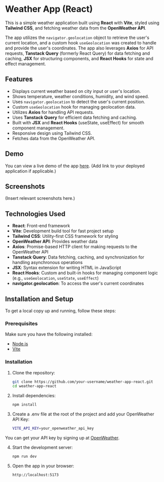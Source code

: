 # Weather App (React)

This is a simple weather application built using **React** with **Vite**, styled using **Tailwind CSS**, and fetching weather data from the **OpenWeather API**.

The app utilizes the `navigator.geolocation` object to retrieve the user's current location, and a custom hook `useGeolocation` was created to handle and provide the user's coordinates. The app also leverages **Axios** for API requests, **Tanstack Query** (formerly React Query) for data fetching and caching, **JSX** for structuring components, and **React Hooks** for state and effect management.

## Features

- Displays current weather based on city input or user's location.
- Shows temperature, weather conditions, humidity, and wind speed.
- Uses `navigator.geolocation` to detect the user's current position.
- Custom `useGeolocation` hook for managing geolocation data.
- Utilizes **Axios** for handling API requests.
- Uses **Tanstack Query** for efficient data fetching and caching.
- Built with **JSX** and **React Hooks** (useState, useEffect) for smooth component management.
- Responsive design using Tailwind CSS.
- Fetches data from the OpenWeather API.

## Demo

You can view a live demo of the app [here](#). (Add link to your deployed application if applicable.)

## Screenshots

(Insert relevant screenshots here.)

## Technologies Used

- **React**: Front-end framework
- **Vite**: Development build tool for fast project setup
- **Tailwind CSS**: Utility-first CSS framework for styling
- **OpenWeather API**: Provides weather data
- **Axios**: Promise-based HTTP client for making requests to the OpenWeather API
- **Tanstack Query**: Data fetching, caching, and synchronization for handling asynchronous operations
- **JSX**: Syntax extension for writing HTML in JavaScript
- **React Hooks**: Custom and built-in hooks for managing component logic (e.g., `useGeolocation`, `useState`, `useEffect`)
- **navigator.geolocation**: To access the user's current coordinates

## Installation and Setup

To get a local copy up and running, follow these steps:

### Prerequisites

Make sure you have the following installed:

- [Node.js](https://nodejs.org/)
- [Vite](https://vitejs.dev/)

### Installation

1. Clone the repository:

   ```bash
   git clone https://github.com/your-username/weather-app-react.git
   cd weather-app-react
   ```

2. Install dependencies:

   ```bash
   npm install
   ```

3. Create a .env file at the root of the project and add your OpenWeather API Key:

   ```bash
   VITE_API_KEY=your_openweather_api_key
   ```

You can get your API key by signing up at [OpenWeather](https://openweathermap.org/).

4. Start the development server:

   ```bash
   npm run dev
   ```

5. Open the app in your browser:

   ```bash
   http://localhost:5173
   ```
